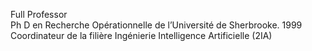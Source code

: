 Full Professor <br>
Ph D en Recherche Opérationnelle de l’Université de Sherbrooke. 1999 <br>
Coordinateur de la filière Ingénierie Intelligence Artificielle (2IA) <br>
